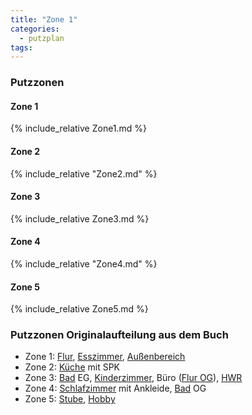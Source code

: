 ```yaml
---
title: "Zone 1"
categories:
  - putzplan
tags:
---
```

### Putzzonen
#### Zone 1
{%  include_relative Zone1.md %}
#### Zone 2
{%  include_relative "Zone2.md" %}
#### Zone 3
{%  include_relative Zone3.md %}
#### Zone 4
{%  include_relative "Zone4.md" %}
#### Zone 5
{%  include_relative Zone5.md %}

### Putzzonen Originalaufteilung aus dem Buch

-   Zone  1:  [Flur](../Flur),  [Esszimmer](../Esszimmer),  [Außenbereich](../Aussenbereich)
-   Zone  2:  [Küche](../Kueche)  mit SPK
-   Zone  3:  [Bad](../Bad) EG,  [Kinderzimmer](../Kinderzimmer), Büro ([Flur OG](../FlurOG)),  [HWR](../HWR)
-   Zone  4:  [Schlafzimmer](../Schlafzimmer)  mit Ankleide,  [Bad](../Bad) OG 
-   Zone  5:  [Stube](../Stube),  [Hobby](../Hobby)
<!--stackedit_data:
eyJoaXN0b3J5IjpbMTM0MDkxMzc5LDE5Mzk3NTc3MDddfQ==
-->
